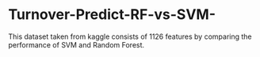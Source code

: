 # Turnover-Predict-RF-vs-SVM-
This dataset taken from kaggle consists of 1126 features by comparing the performance of SVM and Random Forest.
